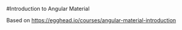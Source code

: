 #Introduction to Angular Material

Based on https://egghead.io/courses/angular-material-introduction